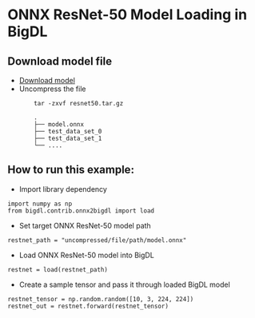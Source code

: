 # ONNX ResNet-50 Model Loading in BigDL


## Download model file
 * [Download model](https://s3.amazonaws.com/download.onnx/models/opset_9/resnet50.tar.gz)
 * Uncompress the file
    ```
        tar -zxvf resnet50.tar.gz
        
        .
        ├── model.onnx
        ├── test_data_set_0
        ├── test_data_set_1
        └── ....
    ```

## How to run this example:
 * Import library dependency
```
import numpy as np
from bigdl.contrib.onnx2bigdl import load
```

 * Set target ONNX ResNet-50 model path
 ```
 restnet_path = "uncompressed/file/path/model.onnx"
 ```
   
 * Load ONNX ResNet-50 model into BigDL
 ```
 restnet = load(restnet_path)
 ```
 
 * Create a sample tensor and pass it through loaded BigDL model
 ```
 restnet_tensor = np.random.random([10, 3, 224, 224])   
 restnet_out = restnet.forward(restnet_tensor)
 ```
 